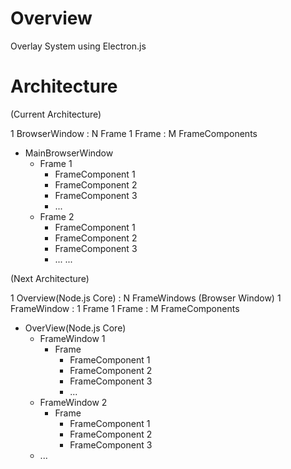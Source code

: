 # Overview

Overlay System using Electron.js

# Architecture

(Current Architecture)

1 BrowserWindow : N Frame
1 Frame : M FrameComponents

- MainBrowserWindow
  - Frame 1
    - FrameComponent 1
    - FrameComponent 2
    - FrameComponent 3
    - ...
  - Frame 2
    - FrameComponent 1
    - FrameComponent 2
    - FrameComponent 3
    - ...
  ...

(Next Architecture)

1 Overview(Node.js Core) : N FrameWindows (Browser Window)
1 FrameWindow : 1 Frame
1 Frame : M FrameComponents

- OverView(Node.js Core)
  - FrameWindow 1
    - Frame
      - FrameComponent 1
      - FrameComponent 2
      - FrameComponent 3
      - ...
  - FrameWindow 2
    - Frame
      - FrameComponent 1
      - FrameComponent 2
      - FrameComponent 3
  - ...

